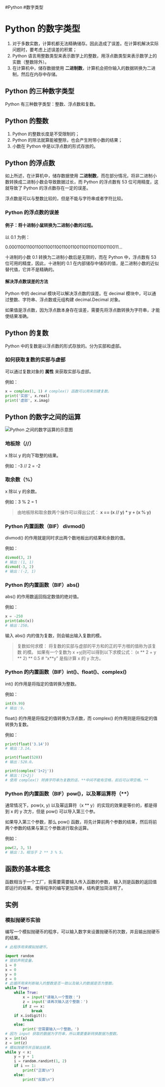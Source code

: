 #Python #数字类型

# Python 的数字类型

1. 对于多数实数，计算机都无法精确储存。因此造成了误差。在计算机解决实际问题时，要考虑上述误差的积累；
2. Python 语言用整数类型来表示数学上的整数，用浮点数类型来表示数学上的实数（整数除外）。
3. 在计算机中，储存数据使用 **二进制数**，计算机会把你输入的数据转换为二进制，然后在内存中存储。

## Python 的三种数字类型

Python 有三种数字类型：整数、浮点数和复数。

## Python 的整数

1. Python 的整数长度是不受限制的；
2. Python 的除法就算能被整除，也会产生附带小数的结果；
3. 小数在 Python 中是以浮点数的形式存放的。

## Python 的浮点数

如上所述，在计算机中，储存数据使用 **二进制数**，而在部分情况，将非二进制小数转换成二进制小数会导致数据过长，而 Python 的浮点数有 53 位可用精度，这就导致了 Python 的浮点数存在一定的误差。

浮点数是可以与整数比较的，但是不能与字符串或者字符比较。

### Python 的浮点数的误差

#### 例子：将十进制小鼠转换为二进制小数的过程。

以 0.1 为例：

0.0001100110011001100110011001100110011001100110011...

十进制的小数 0.1 转换为二进制小数后是无限的，而在 Python 中，浮点数有 53 位可用的精度，因此，十进制的 0.1 在内部储存中储存的值，是二进制小数的近似替代值，它并不是精确的。

#### 解决浮点数误差的方法

Python 中的 decimal 模块可以解决浮点数的误差。在 decimal 模块中，可以通过整数、字符串、浮点数或元组构建 decimal.Decimal 对象。

如果值是浮点数，因为浮点数本身存在误差，需要先将浮点数转换为字符串，才能使结果准确。

## Python 的复数

Python 中的复数是以浮点数的形式存放的。分为实部和虚部。 

###  如何获取复数的实部与虚部

可以通过复数对象的 **属性** 来获取实部与虚部。

例如：

```Python
x = complex(1, 1) # complex() 函数可以用来创建复数。
print('实部', x.real)
print('虚部', x.imag)
```

## Python 的数字之间的运算

![Python 之间的数字运算的示意图](http://tg.owo233.eu.org:8080/245/photo-2023-11-07_16-28-53.jpg?hash=a920f7)

### 地板除（//）

x 除以 y 的向下取整的结果。

例如：-3 // 2 = -2 

###  取余数（%）

x 除以 y 的余数。

例如：3 % 2 = 1

> 由地板除和取余数两个操作可以得出公式：
> **x == (x // y) * y + (x % y)**

### Python 内置函数（BIF） divmod()

divmod() 的作用就是同时求出两个数地板出的结果和余数的值。

例如：

```Python
divmod(3, 2)
# 输出：(1, 1)
divmod(-3, 2)
# 输出：(-2, 1)
```

### Python 的内置函数（BIF）abs()

 abs() 的作用数返回指定数值的绝对值。

例如：

```Python
x = -250
print(abs(x))
# 输出：250。
```

输入 abs() 内的值为复数，则会输出输入复数的模。

> 复数如何求模： 将复数的实部与虚部的平方和的正的平方根的值称为该复数
> 的模。
> 如果有一个复数为 x +yj则可以得到以下求模公式：
> (x ** 2 + y ** 2) ** 0.5 # “x**y” 是指计算 x 的 y 次方。

### Python 的内置函数（BIF）int()、float()、complex()

int() 的作用是将指定的值转换为整数。

例如：

```Python
int(9.99)
# 输出：9。
```

float() 的作用是将指定的值转换为浮点数，而 complex() 的作用则是将指定的值转换为复数。

例如：

```Python
print(float('3.14'))
# 输出：3.14。

print(float(520))
# 输出：520.0。

print(complex('1+2j'))
# 输出：(1+2j)
# 使用 complex() 转换字符串为复数的话，**中间不能有空格，前后可以带空格。**
```

### Python 的内置函数（BIF）pow()，以及幂运算符（**）

通常情况下，pow(x, y) 以及幂运算符（x ** y）的实现的效果是等价的，都是得到 x 的 y 次方，但是 pow() 可以导入第三个参。

如果导入第三个参数，那么 pow() 函数，将先计算前两个参数的结果，然后将前两个参数的结果与第三个参数进行取余运算。

例如：

```Python 
pow(2, 3, 5)
# 输出：3。相当于 2 ** 3 % 5。
```

## 函数的基本概念

函数相当于一个工厂，我需要需要输入传入函数的参数， 输入则是函数的返回值即运行的结果。使得程序的编写更加简单，结构更加简洁明了。

## 实例

### 模拟抛硬币实验

编写一个模拟抛硬币的程序，可以输入数字来设置抛硬币的次数，并且输出抛硬币的结果。

```Python
# 此程序用来模拟抛硬币。

import random
# 提前声明变量。
i = 0 
x = 0
y = 0
z = 0
# 此循环用来判断输入的整数是否一致以及输入的数据是否为整数。
while True:
    while True:
        x = input("请输入一个整数：")
        z = input('请再次输入这个整数：')
        if z == x:
            break
    if x.isdigit():
        break
    else:
        print('您需要输入一个整数。')
# 因为 input 获取的数据为字符串，所以需要重新转换数据为整数。
x = int(x)
z = int(z)
# 模拟抛硬币并且输出结果。
while y < x:
    y = y + 1
    i = random.randint(1, 2)
    if i == 1:
        print("正面\n")
    else:
        print("反面\n")
```
